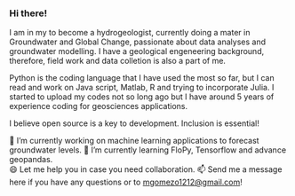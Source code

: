 ### Hi there!

I am in my to become a hydrogeologist, currently doing a mater in Groundwater and Global Change, passionate about data analyses and groundwater modelling. I have a geological engeneering background, therefore, field work and data colletion is also a part of me. 

Python is the coding language that I have used the most so far, but I can read and work on Java script, Matlab, R and trying to incorporate Julia. 
I started to upload my codes not so long ago but I have around 5 years of experience coding for geosciences applications. 

I believe open source is a key to development. Inclusion is essential!

🔭 I’m currently working on machine learning applications to forecast groundwater levels. 
🌱 I’m currently learning FloPy, Tensorflow and advance geopandas.  
😄 Let me help you in case you need collaboration.
📫 Send me a message here if you have any questions or to mgomezo1212@gmail.com!
